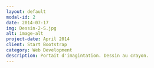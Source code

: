 ```yaml
---
layout: default
modal-id: 2
date: 2014-07-17
img: Dessin-2-S.jpg
alt: image-alt
project-date: April 2014
client: Start Bootstrap
category: Web Development
description: Portait d'imagintation. Dessin au crayon.
---
```


